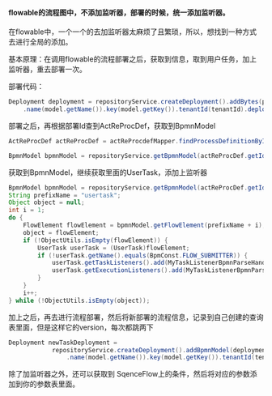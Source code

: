#### flowable的流程图中，不添加监听器，部署的时候，统一添加监听器。

在flowable中，一个一个的去加监听器太麻烦了且繁琐，所以，想找到一种方式去进行全局的添加。

基本原理：在调用flowable的流程部署之后，获取到信息，取到用户任务，加上监听器，重去部署一次。

部署代码：
```java
Deployment deployment = repositoryService.createDeployment().addBytes(processName, bpmnBytes)
    .name(model.getName()).key(model.getKey()).tenantId(tenantId).deploy();
```
部署之后，再根据部署Id查到ActReProcDef，获取到BpmnModel
```java
ActReProcDef actReProcDef = actReProcdefMapper.findProcessDefinitionById(deployment.getId());

BpmnModel bpmnModel = repositoryService.getBpmnModel(actReProcDef.getId());
```

获取到BpmnModel，继续获取里面的UserTask，添加上监听器
```java
BpmnModel bpmnModel = repositoryService.getBpmnModel(actReProcDef.getId());
String prefixName = "usertask";
Object object = null;
int i = 1;
do {
    FlowElement flowElement = bpmnModel.getFlowElement(prefixName + i);
    object = flowElement;
    if (!ObjectUtils.isEmpty(flowElement)) {
        UserTask userTask = (UserTask)flowElement;
        if (!userTask.getName().equals(BpmConst.FLOW_SUBMITTER)) {
            userTask.getTaskListeners().add(MyTaskListenerBpmnParseHandler.createTaskListener());
            userTask.getExecutionListeners().add(MyTaskListenerBpmnParseHandler.endExecutionListener());
        }
    }
    i++;
} while (!ObjectUtils.isEmpty(object));
```
加上之后，再去进行流程部署，然后将新部署的流程信息，记录到自己创建的查询表里面，但是这样它的version，每次都跳两下

```java
Deployment newTaskDeployment =
            repositoryService.createDeployment().addBpmnModel(deployment.getId() + ".bpmn", bpmnModel)
                .name(model.getName()).key(model.getKey()).tenantId(tenantId).deploy();
```

除了加监听器之外，还可以获取到 SqenceFlow上的条件，然后将对应的参数添加到你的参数表里面。


